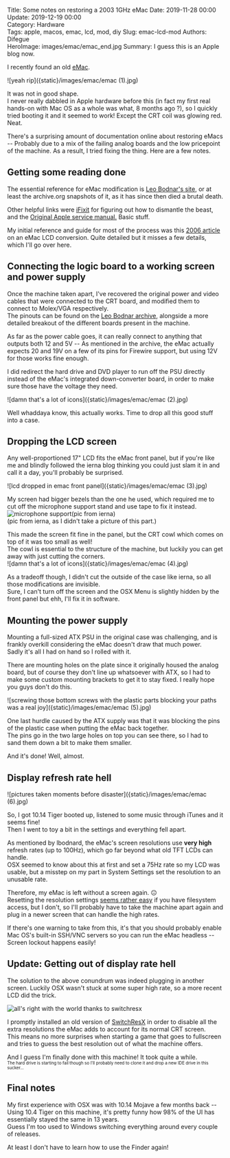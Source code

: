 Title: Some notes on restoring a 2003 1GHz eMac 
Date: 2019-11-28 00:00  
Update: 2019-12-19 00:00  
Category: Hardware  
Tags: apple, macos, emac, lcd, mod, diy
Slug: emac-lcd-mod
Authors: Difegue  
HeroImage: images/emac/emac_end.jpg
Summary: I guess this is an Apple blog now.

I recently found an old [eMac](https://en.wikipedia.org/wiki/EMac).  

![yeah rip]({static}/images/emac/emac (1).jpg)  

It was not in good shape.  
I never really dabbled in Apple hardware before this (in fact my first real hands-on with Mac OS as a whole was what, 8 months ago ?), so I quickly tried booting it and it seemed to work! Except the CRT coil was glowing red. Neat.  

There's a surprising amount of documentation online about restoring eMacs -- Probably due to a mix of the failing analog boards and the low pricepoint of the machine. As a result, I tried fixing the thing. Here are a few notes.  

## Getting some reading done

The essential reference for eMac modification is [Leo Bodnar's site](https://web.archive.org/web/20180220163441/http://www.lbodnar.dsl.pipex.com/eServer/), or at least the archive.org snapshots of it, as it has since then died a brutal death.  

Other helpful links were [iFixit](https://fr.ifixit.com/Device/eMac) for figuring out how to dismantle the beast, and the [Original Apple service manual.](http://gmcotton.com/Ham_Radio/MISC%20Manuals/Mac/emac%20service%20manual.pdf) Basic stuff.  

My initial reference and guide for most of the process was this [2006 article](https://ierna.com/2006/07/02/emac-lcd-conversion/) on an eMac LCD conversion. Quite detailed but it misses a few details, which I'll go over here.  

## Connecting the logic board to a working screen and power supply

Once the machine taken apart, I've recovered the original power and video cables that were connected to the CRT board, and modified them to connect to Molex/VGA respectively.  
The pinouts can be found on the [Leo Bodnar archive](https://web.archive.org/web/20180220163441/http://www.lbodnar.dsl.pipex.com/eServer/), alongside a more detailed breakout of the different boards present in the machine.

As far as the power cable goes, it can really connect to anything that outputs both 12 and 5V -- As mentioned in the archive, the eMac actually expects 20 and 19V on a few of its pins for Firewire support, but using 12V for those works fine enough.  

I did redirect the hard drive and DVD player to run off the PSU directly instead of the eMac's integrated down-converter board, in order to make sure those have the voltage they need.  

![damn that's a lot of icons]({static}/images/emac/emac (2).jpg)  

Well whaddaya know, this actually works. Time to drop all this good stuff into a case.  

## Dropping the LCD screen

Any well-proportioned 17" LCD fits the eMac front panel, but if you're like me and blindly followed the ierna blog thinking you could just slam it in and call it a day, you'll probably be surprised.  

![lcd dropped in emac front panel]({static}/images/emac/emac (3).jpg)  

My screen had bigger bezels than the one he used, which required me to cut off the microphone support stand and use tape to fix it instead.  
![microphone support(pic from ierna)]({static}/images/emac/micro.jpg)  
(pic from ierna, as I didn't take a picture of this part.)  

This made the screen fit fine in the panel, but the CRT cowl which comes on top of it was too small as well!  
The cowl is essential to the structure of the machine, but luckily you can get away with just cutting the corners.  
![damn that's a lot of icons]({static}/images/emac/emac (4).jpg)  

As a tradeoff though, I didn't cut the outside of the case like ierna, so all those modifications are invisible.  
Sure, I can't turn off the screen and the OSX Menu is slightly hidden by the front panel but ehh, I'll fix it in software.  

## Mounting the power supply

Mounting a full-sized ATX PSU in the original case was challenging, and is frankly overkill considering the eMac doesn't draw that much power.  
Sadly it's all I had on hand so I rolled with it.  

There are mounting holes on the plate since it originally housed the analog board, but of course they don't line up whatsoever with ATX, so I had to make some custom mounting brackets to get it to stay fixed. I really hope you guys don't do this.  

![screwing those bottom screws with the plastic parts blocking your paths was a real joy]({static}/images/emac/emac (5).jpg)  

One last hurdle caused by the ATX supply was that it was blocking the pins of the plastic case when putting the eMac back together.  
The pins go in the two large holes on top you can see there, so I had to sand them down a bit to make them smaller.  

And it's done! Well, almost.  

## Display refresh rate hell

![pictures taken moments before disaster]({static}/images/emac/emac (6).jpg)  

So, I got 10.14 Tiger booted up, listened to some music through iTunes and it seems fine!  
Then I went to toy a bit in the settings and everything fell apart.  

As mentioned by lbodnard, the eMac's screen resolutions use **very high** refresh rates (up to 100Hz), which go far beyond what old TFT LCDs can handle.  
OSX seemed to know about this at first and set a 75Hz rate so my LCD was usable, but a misstep on my part in System Settings set the resolution to an unusable rate.  

Therefore, my eMac is left without a screen again. 😐  
Resetting the resolution settings [seems rather easy](http://hints.macworld.com/article.php?story=2001100114532165) if you have filesystem access, but I don't, so I'll probably have to take the machine apart again and plug in a newer screen that can handle the high rates.  

If there's one warning to take from this, it's that you should probably enable Mac OS's built-in SSH/VNC servers so you can run the eMac headless -- Screen lockout happens easily!  

## Update: Getting out of display rate hell

The solution to the above conundrum was indeed plugging in another screen. Luckily OSX wasn't stuck at some super high rate, so a more recent LCD did the trick.  

![all's right with the world thanks to switchresx]({static}/images/emac/emac_end.jpg)  

I promptly installed an old version of [SwitchResX](http://www.madrau.com/index.html) in order to disable all the extra resolutions the eMac adds to account for its normal CRT screen.  
This means no more surprises when starting a game that goes to fullscreen and tries to guess the best resolution out of what the machine offers.  

And I guess I'm finally done with this machine! It took quite a while.  
<sub><sup>The hard drive is starting to fail though so I'll probably need to clone it and drop a new IDE drive in this sucker...</sup></sub>

## Final notes  

My first experience with OSX was with 10.14 Mojave a few months back -- Using 10.4 Tiger on this machine, it's pretty funny how 98% of the UI has essentially stayed the same in 13 years.  
Guess I'm too used to Windows switching everything around every couple of releases.  

At least I don't have to learn how to use the Finder again!  
